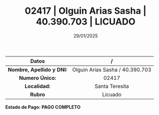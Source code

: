 ﻿---
title: 02417 | Olguin Arias Sasha | 40.390.703 | LICUADO
date: 29/01/2025
draft: false
tags: ['santa-teresita', 'titular', 'licuado']
---

|          **Datos**          |  /  |
|:---------------------------:|:---:|
| **Nombre, Apellido y DNI:** | Olguin Arias Sasha / 40.390.703 |
|      **Numero Único:**      | 02417 |
|        **Localidad:**       | Santa Teresita |
|          **Rubro**          | Licuado |

**Estado de Pago:** **PAGO COMPLETO**
